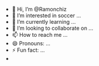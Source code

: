 - 👋 Hi, I’m @Ramonchiz
- 👀 I’m interested in soccer ...
- 🌱 I’m currently learning ...
- 💞️ I’m looking to collaborate on ...
- 📫 How to reach me ...
- 😄 Pronouns: ...
- ⚡ Fun fact: ...
- 

<!---
Ramonchiz/Ramonchiz is a ✨ special ✨ repository because its `README.md` (this file) appears on your GitHub profile.
You can click the Preview link to take a look at your changes.
--->
